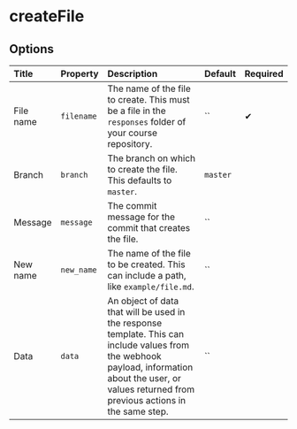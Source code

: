 # createFile

## Options

| Title | Property | Description | Default | Required |
| :---- | :--- | :---------- | :------ | :------- |
| File name | `filename` | The name of the file to create. This must be a file in the `responses` folder of your course repository. | `` | ✔ |
| Branch | `branch` | The branch on which to create the file. This defaults to `master`. | `master` |  |
| Message | `message` | The commit message for the commit that creates the file. | `` |  |
| New name | `new_name` | The name of the file to be created. This can include a path, like `example/file.md`. | `` |  |
| Data | `data` | An object of data that will be used in the response template. This can include values from the webhook payload, information about the user, or values returned from previous actions in the same step. | `` |  |

